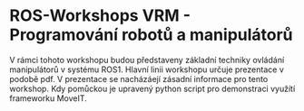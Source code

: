 # ROS-Workshops VRM - Programování robotů a manipulátorů

V rámci tohoto workshopu budou představeny základní techniky ovládání manipulátorů v systému ROS1. Hlavní linii workshopu určuje prezentace v podobě pdf. V prezentace se nacházáejí zásadní informace pro tento workshop. Kdy pomůckou je upravený python script pro demonstraci využítí frameworku MoveIT.

